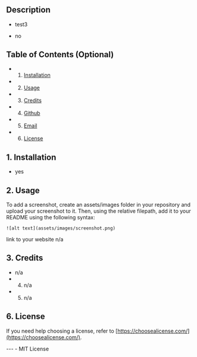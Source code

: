 
# <test3>

##  Description

- test3

- no

## Table of Contents (Optional)

- 1. [Installation](#1.)
- 2. [Usage](#2.)
- 3. [Credits](#3.)
- 4. [Github](#4.)
- 5. [Email](#5.)
- 6. [License](#6.)

## 1. Installation

- yes

## 2. Usage

To add a screenshot, create an assets/images folder in your repository and upload your screenshot to it. Then, using the relative filepath, add it to your README using the following syntax:

    ![alt text](assets/images/screenshot.png)
    
link to your website
n/a

## 3. Credits

-  n/a
- 4. n/a
- 5. n/a


## 6. License

 If you need help choosing a license, refer to [https://choosealicense.com/](https://choosealicense.com/).

--- - MIT License
  
  


